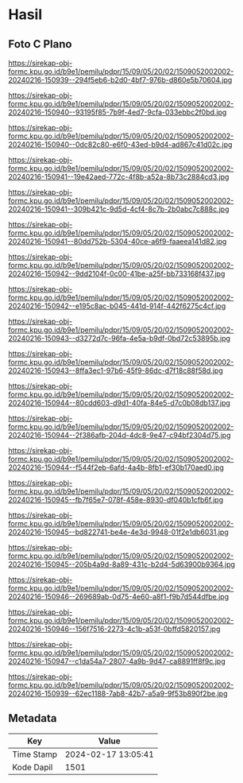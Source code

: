 # Hasil

## Foto C Plano

https://sirekap-obj-formc.kpu.go.id/b9e1/pemilu/pdpr/15/09/05/20/02/1509052002002-20240216-150939--294f5eb6-b2d0-4bf7-976b-d860e5b70604.jpg

https://sirekap-obj-formc.kpu.go.id/b9e1/pemilu/pdpr/15/09/05/20/02/1509052002002-20240216-150940--93195f85-7b9f-4ed7-9cfa-033ebbc2f0bd.jpg

https://sirekap-obj-formc.kpu.go.id/b9e1/pemilu/pdpr/15/09/05/20/02/1509052002002-20240216-150940--0dc82c80-e6f0-43ed-b9d4-ad867c41d02c.jpg

https://sirekap-obj-formc.kpu.go.id/b9e1/pemilu/pdpr/15/09/05/20/02/1509052002002-20240216-150941--19e42aed-772c-4f8b-a52a-8b73c2884cd3.jpg

https://sirekap-obj-formc.kpu.go.id/b9e1/pemilu/pdpr/15/09/05/20/02/1509052002002-20240216-150941--309b421c-9d5d-4cf4-8c7b-2b0abc7c888c.jpg

https://sirekap-obj-formc.kpu.go.id/b9e1/pemilu/pdpr/15/09/05/20/02/1509052002002-20240216-150941--80dd752b-5304-40ce-a6f9-faaeea141d82.jpg

https://sirekap-obj-formc.kpu.go.id/b9e1/pemilu/pdpr/15/09/05/20/02/1509052002002-20240216-150942--9dd2104f-0c00-41be-a25f-bb733168f437.jpg

https://sirekap-obj-formc.kpu.go.id/b9e1/pemilu/pdpr/15/09/05/20/02/1509052002002-20240216-150942--e195c8ac-b045-441d-914f-442f6275c4cf.jpg

https://sirekap-obj-formc.kpu.go.id/b9e1/pemilu/pdpr/15/09/05/20/02/1509052002002-20240216-150943--d3272d7c-96fa-4e5a-b9df-0bd72c53895b.jpg

https://sirekap-obj-formc.kpu.go.id/b9e1/pemilu/pdpr/15/09/05/20/02/1509052002002-20240216-150943--8ffa3ec1-97b6-45f9-86dc-d7f18c88f58d.jpg

https://sirekap-obj-formc.kpu.go.id/b9e1/pemilu/pdpr/15/09/05/20/02/1509052002002-20240216-150944--80cdd603-d9d1-40fa-84e5-d7c0b08db137.jpg

https://sirekap-obj-formc.kpu.go.id/b9e1/pemilu/pdpr/15/09/05/20/02/1509052002002-20240216-150944--2f386afb-204d-4dc8-9e47-c94bf2304d75.jpg

https://sirekap-obj-formc.kpu.go.id/b9e1/pemilu/pdpr/15/09/05/20/02/1509052002002-20240216-150944--f544f2eb-6afd-4a4b-8fb1-ef30b170aed0.jpg

https://sirekap-obj-formc.kpu.go.id/b9e1/pemilu/pdpr/15/09/05/20/02/1509052002002-20240216-150945--fb7f65e7-078f-458e-8930-df040b1cfb6f.jpg

https://sirekap-obj-formc.kpu.go.id/b9e1/pemilu/pdpr/15/09/05/20/02/1509052002002-20240216-150945--bd822741-be4e-4e3d-9948-01f2e1db6031.jpg

https://sirekap-obj-formc.kpu.go.id/b9e1/pemilu/pdpr/15/09/05/20/02/1509052002002-20240216-150945--205b4a9d-8a89-431c-b2d4-5d63900b9364.jpg

https://sirekap-obj-formc.kpu.go.id/b9e1/pemilu/pdpr/15/09/05/20/02/1509052002002-20240216-150946--269689ab-0d75-4e60-a8f1-f9b7d544dfbe.jpg

https://sirekap-obj-formc.kpu.go.id/b9e1/pemilu/pdpr/15/09/05/20/02/1509052002002-20240216-150946--156f7516-2273-4c1b-a53f-0bffd5820157.jpg

https://sirekap-obj-formc.kpu.go.id/b9e1/pemilu/pdpr/15/09/05/20/02/1509052002002-20240216-150947--c1da54a7-2807-4a9b-9d47-ca8891ff8f9c.jpg

https://sirekap-obj-formc.kpu.go.id/b9e1/pemilu/pdpr/15/09/05/20/02/1509052002002-20240216-150939--62ec1188-7ab8-42b7-a5a9-9f53b890f2be.jpg


## Metadata

| Key        | Value               |
| ---------- | ------------------- |
| Time Stamp | 2024-02-17 13:05:41 |
| Kode Dapil | 1501                |



